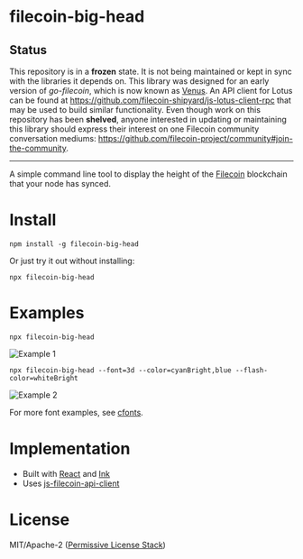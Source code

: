 filecoin-big-head
=================

## Status

This repository is in a **frozen** state. It is not being maintained or kept in sync with the libraries it depends on. This library was designed for an early version of _go-filecoin_, which is now known as [Venus](https://venus.filecoin.io/). An API client for Lotus can be found at https://github.com/filecoin-shipyard/js-lotus-client-rpc that may be used to build similar functionality. Even though work on this repository has been **shelved**, anyone interested in updating or maintaining this library should express their interest on one Filecoin community conversation mediums: <https://github.com/filecoin-project/community#join-the-community>.

---

A simple command line tool to display the height of the
[Filecoin](https://filecoin.io/) blockchain that your node has synced.

# Install

```
npm install -g filecoin-big-head
```

Or just try it out without installing:

```
npx filecoin-big-head
```

# Examples

```
npx filecoin-big-head
```
![Example 1](filecoin-big-head-1.gif)

```
npx filecoin-big-head --font=3d --color=cyanBright,blue --flash-color=whiteBright
```

![Example 2](filecoin-big-head-2.gif)

For more font examples, see [cfonts](https://github.com/dominikwilkowski/cfonts).

# Implementation

* Built with [React](https://reactjs.org/) and [Ink](https://github.com/vadimdemedes/ink)
* Uses [js-filecoin-api-client](https://github.com/filecoin-project/js-filecoin-api-client)

# License

MIT/Apache-2 ([Permissive License Stack](https://protocol.ai/blog/announcing-the-permissive-license-stack/))
